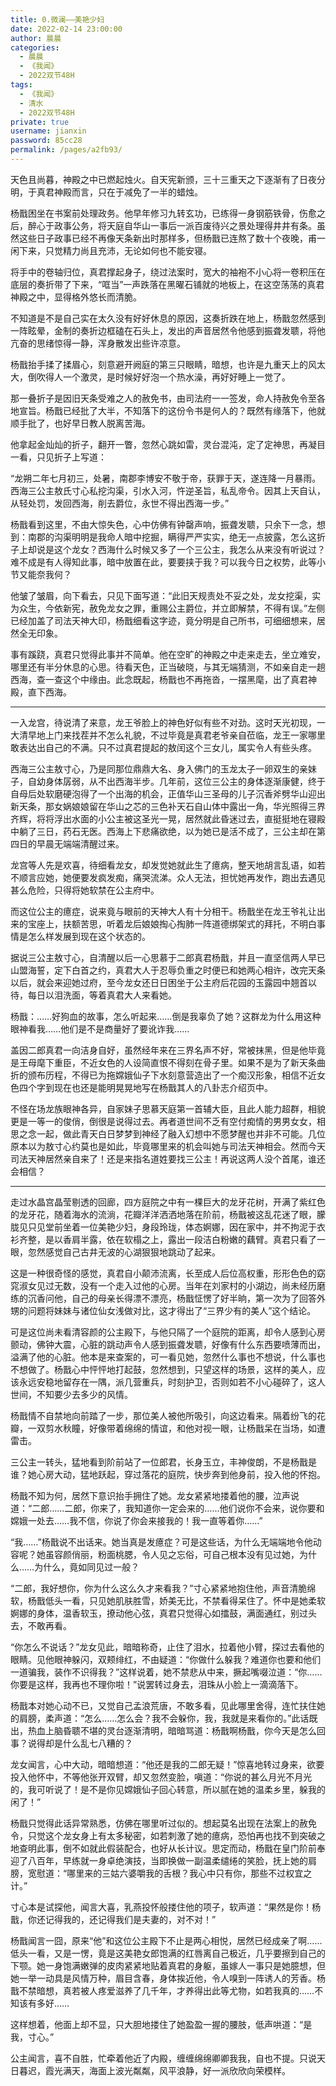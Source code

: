 ```yaml
---
title: 0.微澜——美艳少妇
date: 2022-02-14 23:00:00
author: 晨晨
categories: 
  - 晨晨
  - 《我闻》
  - 2022双节48H
tags: 
  - 《我闻》
  - 清水
  - 2022双节48H
private: true
username: jianxin
password: 85cc28
permalink: /pages/a2fb93/
---
```


天色且尚暮，神殿之中已燃起烛火。自天宪新颁，三十三重天之下逐渐有了日夜分明，于真君神殿而言，只在于减免了一半的蜡烛。

杨戬困坐在书案前处理政务。他早年修习九转玄功，已练得一身钢筋铁骨，伤愈之后，醉心于政事公务，将天庭自华山一事后一派百废待兴之景处理得井井有条。虽然这些日子政事已经不再像天条新出时那样多，但杨戬已连熬了数十个夜晚，甫一闲下来，只觉精力尚且充沛，无论如何也不能安寝。

将手中的卷轴归位，真君撑起身子，绕过法案时，宽大的袖袍不小心将一卷积压在底层的奏折带了下来，“哐当”一声跌落在黑曜石铺就的地板上，在这空荡荡的真君神殿之中，显得格外悠长而清脆。

不知道是不是自己实在太久没有好好休息的原因，这奏折跌在地上，杨戬忽然感到一阵眩晕，金制的奏折边框磕在石头上，发出的声音居然令他感到振聋发聩，将他亢奋的思绪惊得一静，浑身散发出些许凉意。

杨戬抬手揉了揉眉心，刻意避开阙庭的第三只眼睛，暗想，也许是九重天上的风太大，倒吹得人一个激灵，是时候好好泡一个热水澡，再好好睡上一觉了。

那一叠折子是因旧天条受难之人的赦免书，由司法府一一签发，命人持赦免令至各地宣旨。杨戬已经批了大半，不知落下的这份令书是何人的？既然有缘落下，他就顺手批了，也好早日教人脱离苦海。

他拿起金灿灿的折子，翻开一瞥，忽然心跳如雷，灵台混沌，定了定神思，再凝目一看，只见折子上写道：

“龙朔二年七月初三，处暑，南郡李博安不敬于帝，获罪于天，遂连降一月暴雨。西海三公主敖氏寸心私挖沟渠，引水入河，忤逆圣旨，私乱帝令。因其上天自认，从轻处罚，发回西海，削去爵位，永世不得出西海一步。”

杨戬看到这里，不由大惊失色，心中仿佛有钟罄声响，振聋发聩，只余下一念，想到：南郡的沟渠明明是我命人暗中挖掘，瞒得严严实实，绝无一点披露，怎么这折子上却说是这个龙女？西海什么时候又多了一个三公主，我怎么从来没有听说过？难不成是有人得知此事，暗中放置在此，要要挟于我？可以我今日之权势，此等小节又能奈我何？

他皱了皱眉，向下看去，只见下面写道：“此旧天规责处不妥之处，龙女挖渠，实为众生，今依新宪，赦免龙女之罪，重赐公主爵位，并立即解禁，不得有误。”左侧已经加盖了司法天神大印，杨戬细看这字迹，竟分明是自己所书，可细细想来，居然全无印象。

事有蹊跷，真君只觉得此事并不简单。他在空旷的神殿之中走来走去，坐立难安，哪里还有半分休息的心思。待看天色，正当破晓，与其无端猜测，不如亲自走一趟西海，查一查这个中缘由。此念既起，杨戬也不再拖沓，一摆黑麾，出了真君神殿，直下西海。

---

一入龙宫，待说清了来意，龙王爷脸上的神色好似有些不对劲。这时天光初现，一大清早地上门来找茬并不怎么礼貌，不过毕竟是真君老爷亲自莅临，龙王一家哪里敢表达出自己的不满。只不过真君提起的敖闰这个三女儿，属实令人有些头疼。

西海三公主敖寸心，乃是同那位鼎鼎大名、身入佛门的玉龙太子一卵双生的亲妹子，自幼身体孱弱，从不出西海半步。几年前，这位三公主的身体逐渐康健，终于自母后处软磨硬泡得了一个出海的机会，正值华山三圣母的儿子沉香斧劈华山迎出新天条，那女娲娘娘留在华山之芯的三色补天石自山体中露出一角，华光照得三界齐辉，将将浮出水面的小公主被这圣光一晃，居然就此昏迷过去，直挺挺地在寝殿中躺了三日，药石无医。西海上下悲痛欲绝，以为她已是活不成了，三公主却在第四日的早晨无端端清醒过来。

龙宫等人先是欢喜，待细看龙女，却发觉她就此生了癔病，整天地胡言乱语，如若不顺言应她，她便要发疯发痴，痛哭流涕。众人无法，担忧她再发作，跑出去遇见甚么危险，只得将她软禁在公主府中。

而这位公主的癔症，说来竟与眼前的天神大人有十分相干。杨戬坐在龙王爷礼让出来的宝座上，扶额苦思，听着龙后娘娘掏心掏肺一阵道德绑架式的拜托，不明白事情是怎么样发展到现在这个状态的。

据说三公主敖寸心，自清醒以后一心思慕于二郎真君杨戬，并且一直坚信两人早已山盟海誓，定下白首之约，真君大人于忍辱负重之时便已和她两心相许，改完天条以后，就会来迎她过府，至今龙女还日日困坐于公主府后花园的玉露园中翘首以待，每日以泪洗面，等着真君大人来看她。

杨戬：……好狗血的故事，怎么听起来……倒是我辜负了她？这群龙为什么用这种眼神看我……他们是不是商量好了要讹诈我……

盖因二郎真君一向洁身自好，虽然经年来在三界名声不好，常被抹黑，但是他毕竟是王母麾下重臣，不近女色的人设简直恨不得刻在骨子里。如果不是为了新天条曲折的颁布历程，不得已为拖嫦娥仙子下水刻意营造出了一个痴汉形象，相信不近女色四个字到现在也还是能明晃晃地写在杨戬其人的八卦志介绍页中。

不怪在场龙族眼神各异，自家妹子思慕天庭第一首辅大臣，且此人能力超群，相貌更是一等一的俊俏，倒很是说得过去。再者道世间不乏有空付痴情的男男女女，相思之念一起，做此青天白日梦梦到神经了融入幻想中不愿梦醒也并非不可能。几位原本以为敖寸心约莫也是如此，毕竟哪里来的机会叫她与司法天神相会。然而今天司法天神居然亲自来了！还是来指名道姓要找三公主！再说这两人没个首尾，谁还会相信？

---

走过水晶宫晶莹剔透的回廊，四方庭院之中有一棵巨大的龙牙花树，开满了紫红色的龙牙花，随着海水的流淌，花瓣洋洋洒洒地落在阶前，杨戬被这乱花迷了眼，朦胧见只见堂前坐着一位美艳少妇，身段玲珑，体态婀娜，因在家中，并不拘泥于衣衫齐整，是以香肩半露，依在软榻之上，露出一段洁白粉嫩的藕臂。真君只看了一眼，忽然感觉自己古井无波的心湖狠狠地跳动了起来。

这是一种很奇怪的感觉，真君自小颠沛流离，长至成人后位高权重，形形色色的窈窕淑女见过无数，没有一个走入过他的心房。当年在刘家村的小湖边，尚未经历磨练的沉香问他，自己的母亲长得漂不漂亮，杨戬怔愣了好半晌，第一次为了回答外甥的问题将妹妹与诸位仙女浅做对比，这才得出了“三界少有的美人”这个结论。

可是这位尚未看清容颜的公主殿下，与他只隔了一个庭院的距离，却令人感到心房颤动，佛钟大震，心脏的跳动声令人感到振聋发聩，好像有什么东西要喷薄而出，溢满了他的心脏。他本是来查案的，可一看见她，忽然什么事也不想说，什么事也不想做了。杨戬心中怦怦地打起鼓，忽然想到，只望这样的场景，这样的美人，应该永远安稳地留存在一隅，派几营重兵，时刻护卫，否则如若不小心碰碎了，这人世间，不知要少去多少的风情。

杨戬情不自禁地向前踏了一步，那位美人被他所吸引，向这边看来。隔着纷飞的花瓣，一双剪水秋瞳，好像带着绵绵的情谊，和他对视一眼，让杨戬呆在当场，如遭雷击。

三公主一转头，猛地看到阶前站了一位郎君，长身玉立，丰神俊朗，不是杨戬是谁？她心房大动，猛地跃起，穿过落花的庭院，快步奔到他身前，投入他的怀抱。

杨戬不知为何，居然下意识抬手拥住了她。龙女紧紧地搂着他的腰，泣声说道：“二郎……二郎，你来了，我知道你一定会来的……他们说你不会来，说你要和嫦娥一处去……我不信，你说了你会来接我的！我一直等着你……”

“我……”杨戬说不出话来。她当真是发癔症？可是这些话，为什么无端端地令他动容呢？她虽容颜俏丽，粉面桃腮，令人见之忘俗，可自己根本没有见过她，为什么……为什么，竟如同见过一般？

“二郎，我好想你，你为什么这么久才来看我？”寸心紧紧地抱住他，声音清脆绵软，杨戬低头一看，只见她肌肤胜雪，娇美无比，不禁看得呆住了。怀中是她柔软婀娜的身体，温香软玉，撩动他心弦，真君只觉得心如擂鼓，满面通红，别过头去，不敢再看。

“你怎么不说话？”龙女见此，暗暗称奇，止住了泪水，拉着他小臂，探过去看他的眼睛。见他眼神躲闪，双颊绯红，不由疑道：“你做什么躲我？难道你也要和他们一道骗我，装作不识得我？”这样说着，她不禁悲从中来，撅起嘴啜泣道：“你……你要是这样，我再也不理你啦！”说罢转过身去，泪珠从小脸上一滴滴落下。

杨戬本对她心动不已，又觉自己孟浪荒唐，不敢多看，见此哪里舍得，连忙扶住她的肩膀，柔声道：“怎么……怎么会？我不会躲你，我，我就是来看你的。”此话既出，热血上脑昏聩不堪的灵台逐渐清明，暗暗骂道：杨戬啊杨戬，你今天是怎么回事？说得却是什么乱七八糟的？

龙女闻言，心中大动，暗暗想道：“他还是我的二郎无疑！”惊喜地转过身来，欲要投入他怀中，不等他张开双臂，却又忽然变脸，嗔道：“你说的甚么月光不月光的，我可听说了！是不是你见嫦娥仙子回心转意，所以腻在她的温柔乡里，躲我的闲了！”

杨戬只觉得此话异常熟悉，仿佛在哪里听过似的。想起莫名出现在法案上的赦免令，只觉这个龙女身上有太多秘密，如若刺激了她的癔病，恐怕再也找不到突破之地查明此事，倒不如就此假装配合，也好从长计议。思定而动，杨戬在皇门阶前奉迎了八百年，早练就一身卓绝演技，当即换做一副温柔缱绻的笑脸，抚上她的肩膀，宽慰道：“哪里来的三姑六婆嚼我的舌根？我心中只有你，那些不过权宜之计。”

寸心本是试探他，闻言大喜，乳燕投怀般搂住他的项子，软声道：“果然是你！杨戬，你还记得我的，还记得我们是夫妻的，对不对！”

杨戬闻言一囧，原来“他”和这位公主殿下不止是两心相悦，居然已经成亲了啊……低头一看，又是一愣，竟是这美艳女郎饱满的红唇离自己极近，几乎要擦到自己的下颚。她一身饱满嫩弹的皮肉紧紧地贴着真君的身躯，虽嫁人一事只是她臆想，但她一举一动具是风情万种，眉目含春，身体挨近他，令人嗅到一阵诱人的芳香。杨戬不禁暗想，真若被人疼爱滋养了几千年，才养得出此等尤物，如若我真的……不知该有多好……

这样想着，他面上却不显，只大胆地搂住了她盈盈一握的腰肢，低声哄道：“是我，寸心。”

公主闻言，喜不自胜，忙牵着他近了内殿，缠缠绵绵卿卿我我，自也不提。只说天日暮迟，霞光满天，海面上波光粼粼，风平浪静，好一派欣欣向荣模样。
